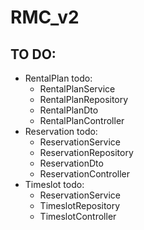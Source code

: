 # RMC_v2

## TO DO:

- RentalPlan todo:
    - RentalPlanService
    - RentalPlanRepository
    - RentalPlanDto
    - RentalPlanController
- Reservation todo:
    - ReservationService
    - ReservationRepository
    - ReservationDto
    - ReservationController
- Timeslot todo:
    - ReservationService
    - TimeslotRepository
    - TimeslotController
